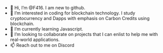 - 👋 Hi, I’m @F416. I am new to github.
- 👀 I’m interested in coding for blockchain technology. I study cryptocurrency and Dapps with emphasis on Carbon Credits using blockchain.
- 🌱 I’m currently learning Javascript.
- 💞️ I’m looking to collaborate on projects that I can enlist to help me with real-world applications.
- 📫 Reach out to me on Discord

<!---
F416/F416 is a ✨ special ✨ repository because its `README.md` (this file) appears on your GitHub profile.
You can click the Preview link to take a look at your changes.
--->

